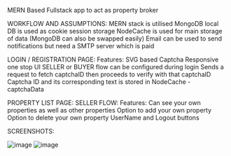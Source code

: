 MERN Based Fullstack app to act as property broker

WORKFLOW AND ASSUMPTIONS:
  MERN stack is utilised
  MongoDB local DB is used as cookie session storage
  NodeCache is used for main storage of data (MongoDB can also be swapped easily)
  Email can be used to send notifications but need a SMTP server which is paid

  LOGIN / REGISTRATION PAGE:
  Features:
    SVG based Captcha
    Responsive one stop UI
    SELLER or BUYER flow can be configured during login
    Sends a request to fetch captchaID then proceeds to verify with that captchaID
    Captcha ID and its corresponding text is stored in NodeCache - captchaData
  
  PROPERTY LIST PAGE:
    SELLER FLOW:
      Features:
        Can see your own properties as well as other properties
        Option to add your own property
        Option to delete your own property
        UserName and Logout buttons

SCREENSHOTS:

![image](https://github.com/Shadow2Y/propertyBroker/assets/90892814/60b3b307-a228-4aa2-8ec7-54a18ff2de51)
![image](https://github.com/Shadow2Y/propertyBroker/assets/90892814/526ca20f-3d6c-495b-bec2-1f7e64f637ef)

